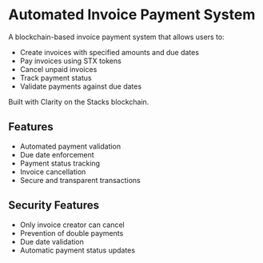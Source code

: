 # Automated Invoice Payment System

A blockchain-based invoice payment system that allows users to:

- Create invoices with specified amounts and due dates
- Pay invoices using STX tokens
- Cancel unpaid invoices
- Track payment status
- Validate payments against due dates

Built with Clarity on the Stacks blockchain.

## Features

- Automated payment validation
- Due date enforcement
- Payment status tracking
- Invoice cancellation
- Secure and transparent transactions

## Security Features

- Only invoice creator can cancel
- Prevention of double payments
- Due date validation
- Automatic payment status updates
